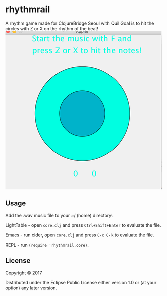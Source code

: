 # rhythmrail
A rhythm game made for ClojureBridge Seoul with Quil
Goal is to hit the circles with Z or X on the rhythm of the beat!
![example](rhythmrail.gif)

## Usage
Add the .wav music file to your ~/ (home) directory.

LightTable - open `core.clj` and press `Ctrl+Shift+Enter` to evaluate the file.

Emacs - run cider, open `core.clj` and press `C-c C-k` to evaluate the file.

REPL - run `(require 'rhythmrail.core)`.

## License

Copyright © 2017

Distributed under the Eclipse Public License either version 1.0 or (at
your option) any later version.
